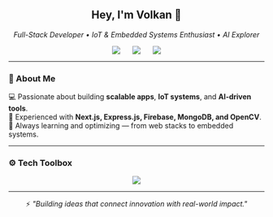 <h2 align="center">Hey, I'm Volkan 👋</h2>
<p align="center">
  <em>Full-Stack Developer • IoT & Embedded Systems Enthusiast • AI Explorer</em>
</p>

<p align="center" style="display: flex; justify-content: center; gap: 24px;">
  <a href="https://www.linkedin.com/in/volkankivanc">
    <img src="https://img.shields.io/badge/LinkedIn-4169E1?style=flat&logo=linkedin&logoColor=white" />
  </a>
  <a href="https://www.instagram.com/volkankivanc">
    <img src="https://img.shields.io/badge/Instagram-E4405F?style=flat&logo=instagram&logoColor=white" />
  </a>
  <a href="mailto:volkankivanc12@gmail.com">
    <img src="https://img.shields.io/badge/Gmail-D14836?style=flat&logo=gmail&logoColor=white" />
  </a>
</p>


---

### 🧠 About Me  
💻 Passionate about building **scalable apps**, **IoT systems**, and **AI-driven tools**.  
🚀 Experienced with **Next.js, Express.js, Firebase, MongoDB, and OpenCV**.  
🎯 Always learning and optimizing — from web stacks to embedded systems.  

---

### ⚙️ Tech Toolbox  
<p align="center">
  <img src="https://skillicons.dev/icons?i=js,ts,react,nextjs,angular,nodejs,express,python,cs,mongodb,sqlite,git,linux,vscode,docker" />
</p>

---

<p align="center">
  ⚡ <em>"Building ideas that connect innovation with real-world impact."</em>
</p>
